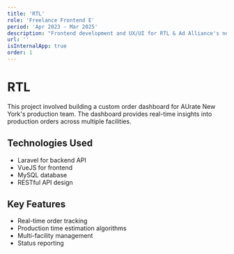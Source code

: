 ```yaml
---
title: 'RTL'
role: 'Freelance Frontend E'
period: 'Apr 2023 - Mar 2025'
description: "Frontend development and UX/UI for RTL & Ad Alliance's new client portal application. Clients can manage all their advertising solutions in one portal and get insights on their running campaigns. Build using React, NextJS, TypeScript and Tailwind."
url: ''
isInternalApp: true
order: 1
---
```


# RTL

This project involved building a custom order dashboard for AUrate New York's production team. The dashboard provides real-time insights into production orders across multiple facilities.

## Technologies Used

- Laravel for backend API
- VueJS for frontend
- MySQL database
- RESTful API design

## Key Features

- Real-time order tracking
- Production time estimation algorithms
- Multi-facility management
- Status reporting
